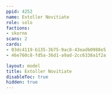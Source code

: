 ```yaml
---
ppid: 4252
name: Extoller Novitiate
role: solo
factions:
- skorne
scans: 2
cards:
- 03dc4119-b135-3b75-9ac8-43eadb0988e5
- 46e760c8-fd5a-36d1-a9ad-2cc6338a1f2a

layout: model
title: Extoller Novitiate
disableToc: true
hidden: true
---
```

